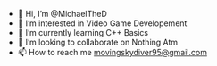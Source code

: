 - 👋 Hi, I’m @MichaelTheD
- 👀 I’m interested in Video Game Developement
- 🌱 I’m currently learning C++ Basics
- 💞️ I’m looking to collaborate on Nothing Atm
- 📫 How to reach me movingskydiver95@gmail.com


